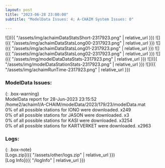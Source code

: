 ```yaml
---
layout: post
title: "2023-06-28 23:00:00"
subtitle: "ModelData Issues: 4; A-CHAIM System Issues: 0"

---
```


![]({{ "/assets/img/achaimDataStatsShort-2317923.png" | relative_url }})
![]({{ "/assets/img/achaimDataStatsLong00-2317923.png" | relative_url }})
![]({{ "/assets/img/achaimDataStatsLong01-2317923.png" | relative_url }})
![]({{ "/assets/img/achaimDataStatsLong02-2317923.png" | relative_url }})
![]({{ "/assets/img/modelDataDataStats-2317923.png" | relative_url }})
![]({{ "/assets/img/modelDataStationStats-2317923.png" | relative_url }})
![]({{ "/assets/img/achaimRunTime-2317923.png" | relative_url }})


### ModelData Issues:  
  
{: .box-warning}  
 ModelData report for 28-Jun-2023 23:15:52   
 /home2/achaim1/A-CHAIM/modelData/2023/179/23/modelData.mat   
 0% of all possible stations for IONO were downloaded. x249   
 0% of all possible stations for JASON were downloaded. x3   
 0% of all possible stations for KASI were downloaded. x3254   
 0% of all possible stations for KARTVERKET were downloaded. x2963   
  


### Logs:  
  
{: .box-note}  
[Logs.zip]({{ "/assets/other/logs.zip" | relative_url }})  
[Log Info]({{ "/logInfo" | relative_url }})  
